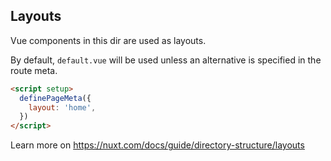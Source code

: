 ## Layouts

Vue components in this dir are used as layouts.

By default, `default.vue` will be used unless an alternative is specified in the route meta.

```html
<script setup>
  definePageMeta({
    layout: 'home',
  })
</script>
```

Learn more on https://nuxt.com/docs/guide/directory-structure/layouts
